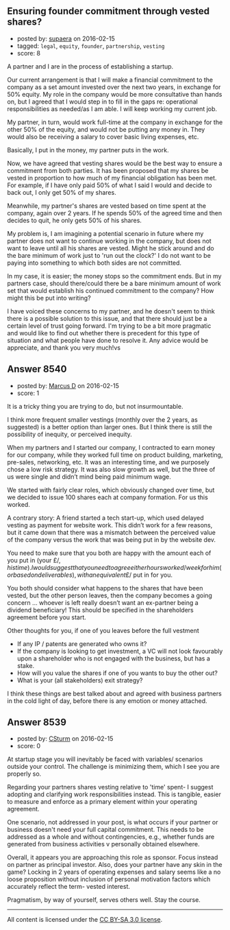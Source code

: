 ## Ensuring founder commitment through vested shares?

- posted by: [supaera](https://stackexchange.com/users/7845232/supaera) on 2016-02-15
- tagged: `legal`, `equity`, `founder`, `partnership`, `vesting`
- score: 8

A partner and I are in the process of establishing a startup.

Our current arrangement is that I will make a financial commitment to the company as a set amount invested over the next two years, in exchange for 50% equity. My role in the company would be more consultative than hands on, but I agreed that I would step in to fill in the gaps re: operational responsibilities as needed/as I am able. I will keep working my current job.

My partner, in turn, would work full-time at the company in exchange for the other 50% of the equity, and would not be putting any money in. They would also be receiving a salary to cover basic living expenses, etc.

Basically, I put in the money, my partner puts in the work.

Now, we have agreed that vesting shares would be the best way to ensure a commitment from both parties. It has been proposed that my shares be vested in proportion to how much of my financial obligation has been met. For example, if I have only paid 50% of what I said I would and decide to back out, I only get 50% of my shares.

Meanwhile, my partner's shares are vested based on time spent at the company, again over 2 years. If he spends 50% of the agreed time and then decides to quit, he only gets 50% of his shares.

My problem is, I am imagining a potential scenario in future where my partner does not want to continue working in the company, but does not want to leave until all his shares are vested. Might he stick around and do the bare minimum of work just to 'run out the clock?' I do not want to be paying into something to which both sides are not committed.

In my case, it is easier; the money stops so the commitment ends. But in my partners case, should there/could there be a bare minimum amount of work set that would establish his continued commitment to the company? How might this be put into writing?

I have voiced these concerns to my partner, and he doesn't seem to think there is a possible solution to this issue, and that there should just be a certain level of trust going forward. I'm trying to be a bit more pragmatic and would like to find out whether there is precedent for this type of situation and what people have done to resolve it. Any advice would be appreciate, and thank you very much!vs


## Answer 8540

- posted by: [Marcus D](https://stackexchange.com/users/258531/marcus-d) on 2016-02-15
- score: 1

It is a tricky thing you are trying to do, but not insurmountable.

I think more frequent smaller vestings (monthly over the 2 years, as suggested) is a better option than larger ones. But I think there is still the possibility of inequity, or perceived inequity.

When my partners and I started our company, I contracted to earn money for our company, while they worked full time on product building, marketing, pre-sales, networking, etc. It was an interesting time, and we purposely chose a low risk strategy. It was also slow growth as well, but the three of us were single and didn’t mind being paid minimum wage.

We started with fairly clear roles, which obviously changed over time, but we decided to issue 100 shares each at company formation. For us this worked.

A contrary story: A friend started a tech start-up, which used delayed vesting as payment for website work. This didn’t work for a few reasons, but it came down that there was a mismatch between the perceived value of the company versus the work that was being put in by the website dev.

You need to make sure that you both are happy with the amount each of you put in (your £/$, his time). I would suggest that you need to agree either hours worked / week for him (or based on deliverables), with an equivalent £/$ put in for you.

You both should consider what happens to the shares that have been vested, but the other person leaves, then the company becomes a going concern … whoever is left really doesn’t want an ex-partner being a dividend beneficiary! This should be specified in the shareholders agreement before you start.

Other thoughts for you, if one of you leaves before the full vestment

 - If any IP / patents are generated who owns it?
 - If the company is looking to get investment, a VC will not look favourably upon a shareholder who is not engaged with the business, but has a stake.
 - How will you value the shares if one of you wants to buy the other out?
 - What is your (all stakeholders) exit strategy?

I think these things are best talked about and agreed with business partners in the cold light of day, before there is any emotion or money attached. 



## Answer 8539

- posted by: [CSturm](https://stackexchange.com/users/7822506/csturm) on 2016-02-15
- score: 0

At startup stage you will inevitably be faced with variables/ scenarios outside your control. The challenge is minimizing them, which I see you are properly so. 

Regarding your partners shares vesting relative to 'time' spent- I suggest adopting and clarifying work responsibilities instead. This is tangible, easier to measure and enforce as a primary element within your operating agreement.

One scenario, not addressed in your post, is what occurs if your partner or business doesn't need your full capital commitment. This needs to be addressed as a whole and without contingencies, e.g., whether funds are generated from business activities v personally obtained elsewhere. 

Overall, it appears you are approaching this role as sponsor. Focus instead on partner as principal investor. Also, does your partner have any skin in the game? Locking in 2 years of operating expenses and salary seems like a no loose proposition without inclusion of personal motivation factors which accurately reflect the term- vested interest. 

Pragmatism, by way of yourself, serves others well. Stay the course.             



---

All content is licensed under the [CC BY-SA 3.0 license](https://creativecommons.org/licenses/by-sa/3.0/).
